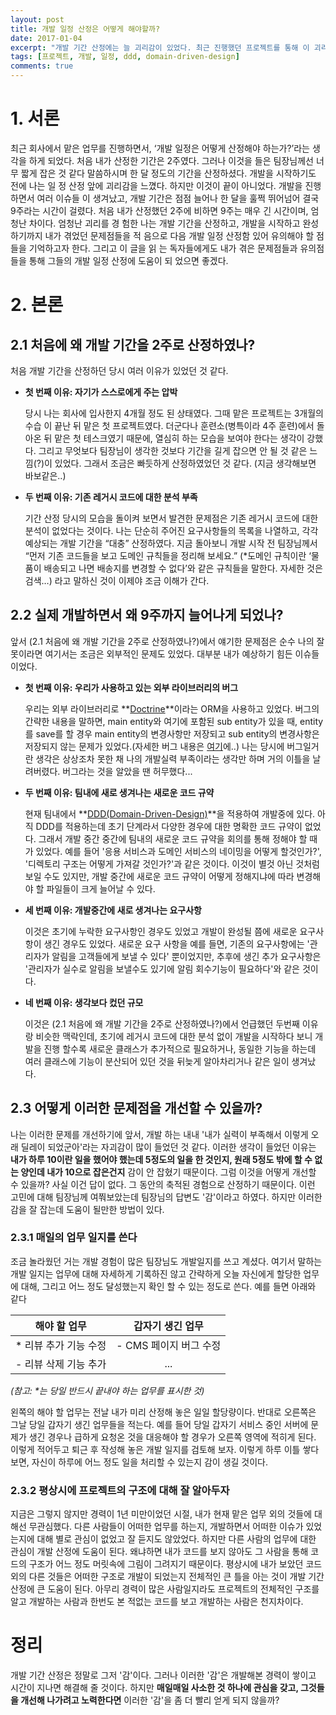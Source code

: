 ```yaml
---
layout: post
title: 개발 일정 산정은 어떻게 해야할까?
date: 2017-01-04
excerpt: "개발 기간 산정에는 늘 괴리감이 있었다. 최근 진행했던 프로젝트를 통해 이 괴리감이 왜 생겼는지 고민해보고 개선 방안을 적어보았다."
tags: [프로젝트, 개발, 일정, ddd, domain-driven-design]
comments: true
---
```


# 1. 서론

최근 회사에서 맡은 업무를 진행하면서, ‘개발 일정은 어떻게 산정해야 하는가?’라는 생각을
하게 되었다. 처음 내가 산정한 기간은 2주였다. 그러나 이것을 들은 팀장님께선 너무 짧게
잡은 것 같다 말씀하시며 한 달 정도의 기간을 산정하셨다. 개발을 시작하기도 전에 나는 일
정 산정 앞에 괴리감을 느꼈다. 하지만 이것이 끝이 아니었다. 개발을 진행하면서 여러 이슈들
이 생겨났고, 개발 기간은 점점 늘어나 한 달을 훌쩍 뛰어넘어 결국 9주라는 시간이 걸렸다. 처음 내가 산정했던 2주에 비하면 9주는 매우 긴 시간이며, 엄청난 차이다. 엄청난 괴리를 경
험한 나는 개발 기간을 산정하고, 개발을 시작하고 완성하기까지 내가 겪었던 문제점들을 적
음으로 다음 개발 일정 산정함 있어 유의해야 할 점들을 기억하고자 한다. 그리고 이 글을 읽
는 독자들에게도 내가 겪은 문제점들과 유의점들을 통해 그들의 개발 일정 산정에 도움이 되
었으면 좋겠다. 

# 2. 본론

## 2.1 처음에 왜 개발 기간을 2주로 산정하였나?

처음 개발 기간을 산정하던 당시 여러 이유가 있었던 것 같다.

-  **첫 번째 이유: 자기가 스스로에게 주는 압박**

   당시 나는 회사에 입사한지 4개월 정도 된 상태였다. 그때 맡은 프로젝트는 3개월의 수습
   이 끝난 뒤 맡은 첫 프로젝트였다. 더군다나 훈련소(병특이라 4주 훈련)에서 돌아온 뒤 맡은 첫 테스크였기 때문에, 열심히 하는 모습을 보여야 한다는 생각이 강했다. 그리고 무엇보다 팀장님이 생각한 것보다 기간을 길게 잡으면 안 될 것 같은 느낌(?)이 있었다. 그래서 조금은 빠듯하게 산정하였었던 것 같다. (지금 생각해보면 바보같은..)

-  **두 번째 이유: 기존 레거시 코드에 대한 분석 부족**

    기간 산정 당시의 모습을 돌이켜 보면서 발견한 문제점은 기존 레거시 코드에 대한 분석이 없었다는 것이다. 나는 단순히 주어진 요구사항들의 목록을 나열하고, 각각 예상되는 개발 기간을 “대충” 산정하였다. 지금 돌아보니 개발 시작 전 팀장님께서 “먼저 기존 코드들을 보고 도메인 규칙들을 정리해 보세요.” (*도메인 규칙이란 ‘물품이 배송되고 나면 배송지를 변경할 수 없다’와 같은 규칙들을 말한다. 자세한 것은 검색…) 라고 말하신 것이 이제야 조금 이해가 간다. 


## 2.2 실제 개발하면서 왜 9주까지 늘어나게 되었나?

앞서 (2.1 처음에 왜 개발 기간을 2주로 산정하였나?)에서 얘기한 문제점은 순수 나의 잘못이라면 여기서는 조금은 외부적인 문제도 있었다. 대부분 내가 예상하기 힘든 이슈들 이었다.

- **첫 번째 이유: 우리가 사용하고 있는 외부 라이브러리의 버그**

  우리는 외부 라이브러리로 **[Doctrine](https://en.wikipedia.org/wiki/Doctrine)**이라는 ORM을 사용하고 있었다. 버그의 간략한 내용을 말하면, main entity와 여기에 포함된 sub entity가 있을 때, entity를 save를 할 경우 main entity의 변경사항만 저장되고 sub entity의 변경사항은 저장되지 않는 문제가 있었다.(자세한 버그 내용은 [여기](https://github.com/doctrine/doctrine2/issues/4142)에..) 나는 당시에 버그일거란 생각은 상상조차 못한 채  나의 개발실력 부족이라는 생각만 하며 거의 이틀을 날려버렸다. 버그라는 것을 알았을 땐 허무했다...

- **두 번째 이유: 팀내에 새로 생겨나는 새로운 코드 규약**

  현재 팀내에서 **[DDD(Domain-Driven-Design)](https://en.wikipedia.org/wiki/Domain-driven_design)**을 적용하여 개발중에 있다. 아직 DDD를 적용하는데 초기 단계라서 다양한 경우에 대한 명확한 코드 규약이 없었다. 그래서 개발 중간 중간에 팀내의 새로운 코드 규약을 회의를 통해 정해야 할 때가 있었다. 예를 들어 '응용 서비스과 도메인 서비스의 네이밍을 어떻게 할것인가?', '디렉토리 구조는 어떻게 가져갈 것인가?'과 같은 것이다. 이것이 별것 아닌 것처럼 보일 수도 있지만, 개발 중간에 새로운 코드 규약이 어떻게 정해지냐에 따라 변경해야 할 파일들이 크게 늘어날 수 있다.

- **세 번째 이유: 개발중간에 새로 생겨나는 요구사항**

  이것은 초기에 누락한 요구사항인 경우도 있었고 개발이 완성될 쯤에 새로운 요구사항이 생긴 경우도 있었다. 새로운 요구 사항을 예를 들면, 기존의 요구사항에는 '관리자가 알림을 고객들에게 보낼 수 있다' 뿐이었지만, 추후에 생긴 추가 요구사항은 '관리자가 실수로 알림을 보낼수도 있기에 알림 회수기능이 필요하다'와 같은 것이다.

- **네 번째 이유: 생각보다 컸던 규모**

  이것은 (2.1 처음에 왜 개발 기간을 2주로 산정하였나?)에서 언급했던 두번째 이유랑 비슷한 맥락인데, 초기에 레거시 코드에 대한 분석 없이 개발을 시작하다 보니 개발을 진행 할수록 새로운 클래스가 추가적으로 필요하거나, 동일한 기능을 하는데 여러 클래스에 기능이 분산되어 있던 것을 뒤늦게 알아차리거나 같은 일이 생겨났다.


## 2.3 어떻게 이러한 문제점을 개선할 수 있을까?

나는 이러한 문제를 개선하기에 앞서, 개발 하는 내내 '내가 실력이 부족해서 이렇게 오래 딜레이 되었군아'라는 자괴감이 많이 들었던 것 같다. 이러한 생각이 들었던 이유는 **내가 하루 10이란 일을 했어야 했는데 5정도의 일을 한 것인지, 원래 5정도 밖에 할 수 없는 양인데 내가 10으로 잡은건지** 감이 안 잡혔기 때문이다. 
그럼 이것을 어떻게 개선할 수 있을까? 사실 이건 답이 없다. 그 동안의 축적된 경험으로 산정하기 때문이다. 이런 고민에 대해 팀장님께 여쭤보았는데 팀장님의 답변도 '감'이라고 하였다. 하지만 이러한 감을 잘 잡는데 도움이 될만한 방법이 있다.

### 2.3.1 매일의 업무 일지를 쓴다

조금 놀라웠던 거는 개발 경험이 많은 팀장님도 개발일지를 쓰고 계셨다. 여기서 말하는 개발 일지는 업무에 대해 자세하게 기록하진 않고 간략하게 오늘 자신에게 할당한 업무에 대해, 그리고 어느 정도 달성했는지 확인 할 수 있는 정도로 쓴다. 예를 들면 아래와 같다

|    해야 할 업무    |    갑자기 생긴 업무    |
| :-----------: | :-------------: |
| * 리뷰 추가 기능 수정 | - CMS 페이지 버그 수정 |
| - 리뷰 삭제 기능 추가 |       ...       |

*(참고: \*는 당일 반드시 끝내야 하는 업무를 표시한 것)*

왼쪽의 해야 할 업무는 전날 내가 미리 산정해 놓은 일일 할당량이다. 반대로 오른쪽은 그날 당일 갑자기 생긴 업무들을 적는다. 예를 들어 당일 갑자기 서비스 중인 서버에 문제가 생긴 경우나 급하게 요청온 것을 대응해야 할 경우가 오른쪽 영역에 적히게 된다. 이렇게 적어두고 퇴근 후 작성해 놓은 개발 일지를 검토해 보자. 이렇게 하루 이틀 쌓다 보면, 자신이 하루에 어느 정도 일을 처리할 수 있는지 감이 생길 것이다.

### 2.3.2 평상시에 프로젝트의 구조에 대해 잘 알아두자

지금은 그렇지 않지만 경력이 1년 미만이었던 시절, 내가 현재 맡은 업무 외의 것들에 대해선 무관심했다. 다른 사람들이 어떠한 업무를 하는지, 개발하면서 어떠한 이슈가 있었는지에 대해 별로 관심이 없었고 잘 듣지도 않았었다. 하지만 다른 사람의 업무에 대한 관심이 개발 산정에 도움이 된다. 왜냐하면 내가 코드를 보지 않아도 그 사람을 통해 코드의 구조가 어느 정도 머릿속에 그림이 그려지기 때문이다. 평상시에 내가 보았던 코드 외의 다른 것들은 어떠한 구조로 개발이 되었는지 전체적인 큰 틀을 아는 것이 개발 기간 산정에 큰 도움이 된다. 아무리 경력이 많은 사람일지라도 프로젝트의 전체적인 구조를 알고 개발하는 사람과 한번도 본 적없는 코드를 보고 개발하는 사람은 천지차이다.

# 정리

개발 기간 산정은 정말로 그저 '감'이다. 그러나 이러한 '감'은 개발해본 경력이 쌓이고 시간이 지나면 해결해 줄 것이다. 하지만 **매일매일 사소한 것 하나에 관심을 갖고, 그것들을 개선해 나가려고 노력한다면** 이러한 '감'을 좀 더 빨리 얻게 되지 않을까?
